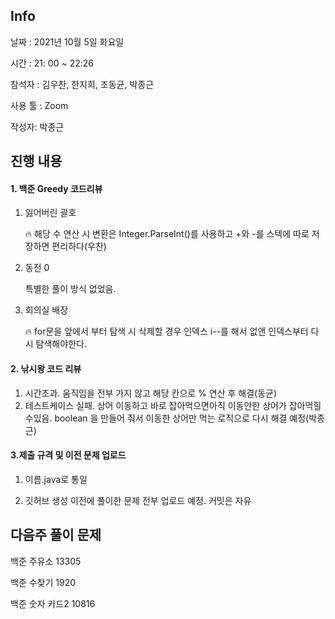 ## Info

날짜  : 2021년 10월 5일 화요일

시간 : 21: 00 ~  22:26

참석자 : 김우찬, 한지희, 조동균, 박종근

사용 툴 : Zoom

작성자: 박종근



## 진행 내용

#### 1. 백준 Greedy 코드리뷰

1. 잃어버린 괄호 

   🔥  해당 수 연산 시 변환은 Integer.ParseInt()를 사용하고 +와 -를 스텍에 따로 저장하면 편리하다(우찬)

2. 동전 0

   특별한 풀이 방식 없었음.

3. 회의실 배장

   🔥 for문을 앞에서 부터 탐색 시 삭제할 경우 인덱스 i--를 해서 없앤 인덱스부터 다시 탐색해야한다. 



#### 2. 낚시왕 코드 리뷰

1. 시간초과. 움직임을 전부 가지 않고 해당 칸으로 % 연산 후 해결(동균) 
2. 테스트케이스 실패. 상어 이동하고 바로 잡아먹으면아직 이동안한 상어가 잡아먹힐 수있음. boolean 을 만들어 줘서 이동한 상어만 먹는 로직으로 다시 해결 예정(박종근)



#### 3.제출 규격 및 이전 문제 업로드 

1. 이름.java로 통일

2. 깃허브 생성 이전에 풀이한 문제 전부 업로드 예정. 커밋은 자유





## 다음주 풀이 문제

백준 주유소 13305

백준 수찾기 1920

백준 숫자 카드2 10816